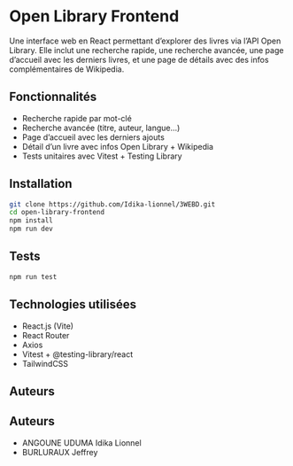 # Open Library Frontend

Une interface web en React permettant d’explorer des livres via l’API Open Library.
Elle inclut une recherche rapide, une recherche avancée, une page d’accueil avec les derniers livres, et une page de détails avec des infos complémentaires de Wikipedia.

## Fonctionnalités

- Recherche rapide par mot-clé
- Recherche avancée (titre, auteur, langue…)
- Page d’accueil avec les derniers ajouts
- Détail d’un livre avec infos Open Library + Wikipedia
- Tests unitaires avec Vitest + Testing Library

## Installation

```bash
git clone https://github.com/Idika-lionnel/3WEBD.git
cd open-library-frontend
npm install
npm run dev
```

## Tests

```bash
npm run test
```

## Technologies utilisées

- React.js (Vite)
- React Router
- Axios
- Vitest + @testing-library/react
- TailwindCSS 

## Auteurs

## Auteurs

- ANGOUNE UDUMA Idika Lionnel  
- BURLURAUX Jeffrey 
